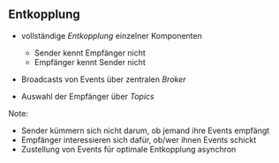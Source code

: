## Entkopplung

- vollständige *Entkopplung* einzelner Komponenten
  - Sender kennt Empfänger nicht
  - Empfänger kennt Sender nicht

- Broadcasts von Events über zentralen *Broker*

- Auswahl der Empfänger über *Topics*


Note:
- Sender kümmern sich nicht darum, ob jemand ihre Events empfängt
- Empfänger interessieren sich dafür, ob/wer ihnen Events schickt
- Zustellung von Events für optimale Entkopplung asynchron
